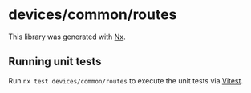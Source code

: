# devices/common/routes

This library was generated with [Nx](https://nx.dev).

## Running unit tests

Run `nx test devices/common/routes` to execute the unit tests via [Vitest](https://vitest.dev/).
